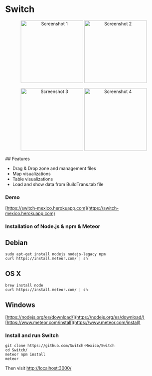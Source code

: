 # Switch

<p align="center">
  <img src="https://github.com/Switch-Mexico/Switch-GUI/blob/master/public/imgs/screenshots/dashboard_00.png" alt="Screenshot 1" height="200px"/>
  <img src="https://github.com/Switch-Mexico/Switch-GUI/blob/master/public/imgs/screenshots/dashboard_05.png" alt="Screenshot 2" height="200px"/>
</p>
<p align="center">
  <img src="https://github.com/Switch-Mexico/Switch-GUI/blob/master/public/imgs/screenshots/dashboard_07.png" alt="Screenshot 3" height="200px"/>
  <img src="https://github.com/Switch-Mexico/Switch-GUI/blob/master/public/imgs/screenshots/dashboard_03.png" alt="Screenshot 4" height="200px"/>
</p>
## Features

* Drag & Drop zone and management files
* Map visualizations
* Table visualizations
* Load and show data from BuildTrans.tab file


### Demo

[https://switch-mexico.herokuapp.com](https://switch-mexico.herokuapp.com)



### Installation of Node.js & npm & Meteor

## Debian

```Shell
sudo apt-get install nodejs nodejs-legacy npm
curl https://install.meteor.com/ | sh
```
##  OS X

```Shell
brew install node
curl https://install.meteor.com/ | sh
```
## Windows


[https://nodejs.org/es/download/](https://nodejs.org/es/download/)
[https://www.meteor.com/install](https://www.meteor.com/install)

### Install and run Switch

```Shell
git clone https://github.com/Switch-Mexico/Switch
cd Switch/
meteor npm install
meteor
```

Then visit [http://localhost:3000/](http://localhost:3000/)
